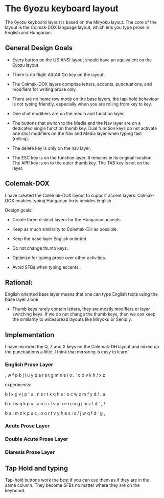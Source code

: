 The 6yozu keyboard layout
===

The 6yozu keyboard layout is based on the Miryoku layout. The core of
the layout is the Colmak-DOX language layout, which lets you type
prose in English and Hungarian.

General Design Goals
---

- Every button on the US ANSI layout should have an equivalent on the
  6yozu layout.

- There is no Right Alt(Alt Gr) key on the layout.

- The Colmak-DOX layers comprise letters, accents, punctuations, and
  modifiers for writing prose only.

- There are no home row mods on the base layers, the tap-hold
  behaviour is not typing friendly, especially when you are rolling
  from key to key.

- One shot modifiers are on the media and function layer.

- The buttons that switch to the Media and the Nav layer are on a
  dedicated single function thumb key. Dual function keys do not
  activate one shot modifiers on the Nav and Media layer when typing
  fast (rolling).

- The delete key is only on the nav layer.

- The ESC key is on the function layer. It remains in its original
  location. The APP key is on to the outer thumb key. The TAB key is
  not on the layer.

Colemak-DOX
---

I have created the Colemak-DOX layout to support accent
layers. Colmak-DOX enables typing Hungarian texts besides English.

Design goals:

- Create three distinct layers for the Hungarian accents.

- Keep as much similarity to Colemak-DH as possible.

- Keep the base layer English oriented.

- Do not change thumb keys.

- Optimize for typing prose over other activities.

- Avoid SFBs when typing accents.

Rational:
---

English oriented base layer means that one can type English texts
using the base layer alone.

- Thumb keys rarely contain letters, they are mostly modifiers or
  layer switching keys. If we do not change the thumb keys, then we
  can keep the similarity to widespread layouts like Miryoku or
  Seniply.

Implementation
---

I have mirrored the Q, Z and X keys on the Colemak-DH layout and mixed
up the punctuations a little. I think that mirroring is easy to learn.

### English Prose Layer

,  w  f  p  b  j  l  u  y  q
a  r  s  t  g  m  n  e  i  o
.  '  c  d  v  k  h  /  x  z

experiments:

b l x g v j p ' u ,
n s r t k q h e i o
c w z m f y d / . a

b c l w q  k p u . a
n s r t v  y h e i o
x g j m z  f d ' , /

b a l m z  k p u c .
n o r t v  y h e s i
x / j w q  f d ' g ,


### Acute Prose Layer

### Double Acute Prose Layer

### Diaresis Prose Layer

Tap Hold and typing
---

Tap-hold buttons work the best if you can use them as if they are in
the same column. They become SFBs no matter where they are on the
keyboard.
